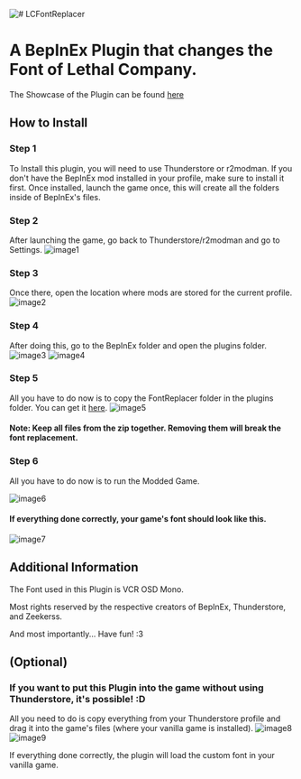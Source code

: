 ![# LCFontReplacer](https://i.imgur.com/Vy9XTzw.png)
# A BepInEx Plugin that changes the Font of Lethal Company.

The Showcase of the Plugin can be found [here](https://github.com/AsteroidNote/LCFontReplacer/blob/main/showcase.md)

## How to Install

### Step 1
To Install this plugin, you will need to use Thunderstore or r2modman.
If you don't have the BepInEx mod installed in your profile, make sure to install it first.
Once installed, launch the game once, this will create all the folders inside of BepInEx's files.

### Step 2
After launching the game, go back to Thunderstore/r2modman and go to Settings.
![image1](https://i.imgur.com/MVhJa3i.png)

### Step 3
Once there, open the location where mods are stored for the current profile.
![image2](https://i.imgur.com/uCe7tw7.png)

### Step 4
After doing this, go to the BepInEx folder and open the plugins folder.
![image3](https://i.imgur.com/IJfWmHW.png)
![image4](https://i.imgur.com/1uKyYHU.png)

### Step 5
All you have to do now is to copy the FontReplacer folder in the plugins folder. You can get it [here](https://github.com/AsteroidNote/LCFontReplacer/releases/tag/v1.0.0).
![image5](https://i.imgur.com/QD0infh.png)
#### Note: Keep all files from the zip together. Removing them will break the font replacement.

### Step 6
All you have to do now is to run the Modded Game.

![image6](https://i.imgur.com/Ozn3DY0.png)

#### If everything done correctly, your game's font should look like this.
![image7](https://i.imgur.com/EmkhCCr.png)

## Additional Information
The Font used in this Plugin is VCR OSD Mono.

Most rights reserved by the respective creators of BepInEx, Thunderstore, and Zeekerss.

And most importantly... Have fun! :3

## (Optional)

### If you want to put this Plugin into the game without using Thunderstore, it's possible! :D
All you need to do is copy everything from your Thunderstore profile and drag it into the game's files (where your vanilla game is installed).
![image8](https://i.imgur.com/VRD4giL.png)
![image9](https://i.imgur.com/4e4WjTG.png)

If everything done correctly, the plugin will load the custom font in your vanilla game.
